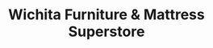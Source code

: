 ---
title: "Wichita Furniture & Mattress Superstore"
url: /wichita/wichita-furniture-and-mattress-superstore/
shop: furniture
---
